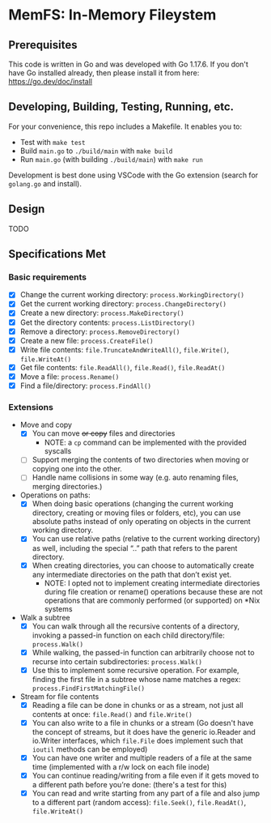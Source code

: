 # MemFS: In-Memory Fileystem

## Prerequisites

This code is written in Go and was developed with Go 1.17.6.  If you don't have Go installed
already, then please install it from here: https://go.dev/doc/install

## Developing, Building, Testing, Running, etc.

For your convenience, this repo includes a Makefile.  It enables you to:
* Test with `make test`
* Build `main.go` to `./build/main` with `make build`
* Run `main.go` (with building `./build/main`) with `make run`

Development is best done using VSCode with the Go extension (search for `golang.go` and install).

## Design

TODO

## Specifications Met
### Basic requirements
- [x] Change the current working directory: `process.WorkingDirectory()`
- [x] Get the current working directory: `process.ChangeDirectory()`
- [x] Create a new directory: `process.MakeDirectory()`
- [x] Get the directory contents: `process.ListDirectory()`
- [x] Remove a directory: `process.RemoveDirectory()`
- [x] Create a new file: `process.CreateFile()`
- [x] Write file contents: `file.TruncateAndWriteAll()`, `file.Write()`, `file.WriteAt()`
- [x] Get file contents: `file.ReadAll()`, `file.Read()`, `file.ReadAt()`
- [x] Move a file: `process.Rename()`
- [x] Find a file/directory: `process.FindAll()`

### Extensions

* Move and copy
    - [x] You can move ~~or copy~~ files and directories
        * NOTE: a `cp` command can be implemented with the provided syscalls
    - [ ] Support merging the contents of two directories when moving or copying one into
the other.
    - [ ] Handle name collisions in some way (e.g. auto renaming files, merging
directories.)
* Operations on paths:
    - [x] When doing basic operations (changing the current working directory, creating or moving files or folders, etc), you can use absolute paths instead of only operating on objects in the current working directory.
    - [x] You can use relative paths (relative to the current working directory) as well, including the special “..” path that refers to the parent directory.
    - [x] When creating directories, you can choose to automatically create any intermediate directories on the path that don’t exist yet.
        * NOTE: I opted not to implement creating intermediate directories during file creation or rename() operations because these are not operations that are commonly performed (or supported) on *Nix systems
* Walk a subtree
    - [x] You can walk through all the recursive contents of a directory, invoking a passed-in function on each child directory/file: `process.Walk()`
    - [x] While walking, the passed-in function can arbitrarily choose not to recurse into certain subdirectories: `process.Walk()`
    - [x] Use this to implement some recursive operation. For example, finding the first file in a subtree whose name matches a regex: `process.FindFirstMatchingFile()`
* Stream for file contents
    - [x] Reading a file can be done in chunks or as a stream, not just all contents at once: `file.Read()` and `file.Write()`
    - [x] You can also write to a file in chunks or a stream (Go doesn't have the concept of streams, but it does have the generic io.Reader and io.Writer interfaces, which `file.File` does implement such that `ioutil` methods can be employed)
    - [x] You can have one writer and multiple readers of a file at the same time (implemented with a r/w lock on each file inode)
    - [x] You can continue reading/writing from a file even if it gets moved to a different path before you’re done: (there's a test for this)
    - [x] You can read and write starting from any part of a file and also jump to a different part (random access): `file.Seek()`, `file.ReadAt()`, `file.WriteAt()`
